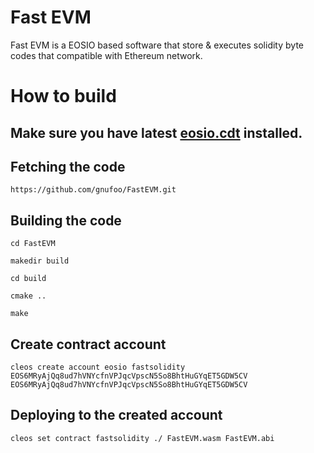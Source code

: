 # Fast EVM

Fast EVM is a EOSIO based software that store & executes solidity byte codes that compatible with Ethereum network.

# How to build

## Make sure you have latest [eosio.cdt](https://github.com/EOSIO/eosio.cdt) installed.

## Fetching the code

`https://github.com/gnufoo/FastEVM.git`

## Building the code

`cd FastEVM`

`makedir build`

`cd build`

`cmake ..`

`make`

## Create contract account

`cleos create account eosio fastsolidity EOS6MRyAjQq8ud7hVNYcfnVPJqcVpscN5So8BhtHuGYqET5GDW5CV EOS6MRyAjQq8ud7hVNYcfnVPJqcVpscN5So8BhtHuGYqET5GDW5CV`

## Deploying to the created account

`cleos set contract fastsolidity ./ FastEVM.wasm FastEVM.abi`

